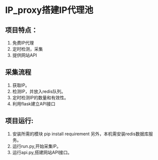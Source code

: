 IP_proxy搭建IP代理池
===
项目特点：
---
1. 免费IP代理
2. 定时检测，采集
3. 提供网站API

采集流程
---
1. 获取IP。
2. 检测IP，并放入redis队列。
3. 定时检测IP的数量和有效性。
4. 利用flask建立API接口


项目运行:
---
1. 安装所需的模块
   pip install requirement
 另外，本机需安装redis数据库服务。
2. 运行run.py,开始采集IP。
3. 运行api.py,搭建网站API接口。
